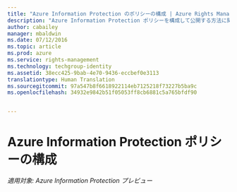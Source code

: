 ```yaml
---
title: "Azure Information Protection のポリシーの構成 | Azure Rights Management"
description: "Azure Information Protection ポリシーを構成して公開する方法に関する詳細情報。"
author: cabailey
manager: mbaldwin
ms.date: 07/12/2016
ms.topic: article
ms.prod: azure
ms.service: rights-management
ms.technology: techgroup-identity
ms.assetid: 38ecc425-9bab-4e70-9436-eccbef0e3113
translationtype: Human Translation
ms.sourcegitcommit: 97a547b8f6618922114eb7125218f73227b5ba9c
ms.openlocfilehash: 34932e9842b51f05053ff8cb6881c5a765bfdf90


---
```


# Azure Information Protection ポリシーの構成 

*適用対象: Azure Information Protection プレビュー*




<!--HONumber=Aug16_HO3-->


